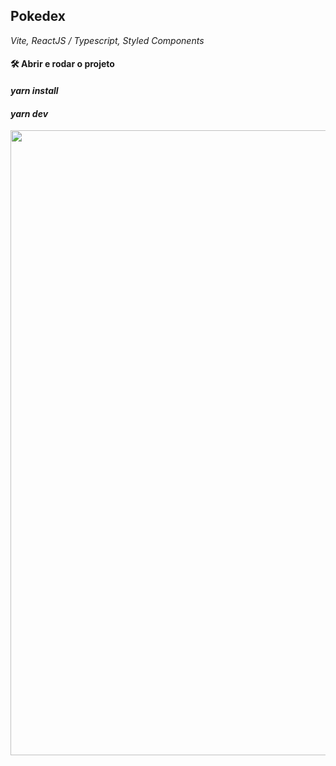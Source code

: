 ## Pokedex
*Vite, ReactJS / Typescript, Styled Components*

#### 🛠️ Abrir e rodar o projeto
#### *yarn install* 
####  *yarn dev*


<img src=https://github.com/maraMoreir/pokedex/assets/127678655/089fe6b0-4cbf-4f2e-b636-395ce384b815 width="1000" /> 
